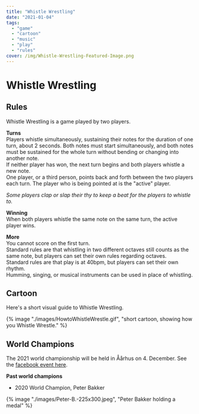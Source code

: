 ```yaml
---
title: "Whistle Wrestling"
date: "2021-01-04"
tags: 
  - "game"
  - "cartoon"
  - "music"
  - "play"
  - "rules"
cover: /img/Whistle-Wrestling-Featured-Image.png
---
```


# Whistle Wrestling

## **Rules**

Whistle Wrestling is a game played by two players.  
  
**Turns**  
Players whistle simultaneously, sustaining their notes for the duration of one turn, about 2 seconds. Both notes must start simultaneously, and both notes must be sustained for the whole turn without bending or changing into another note.  
If neither player has won, the next turn begins and both players whistle a new note.  
One player, or a third person, points back and forth between the two players each turn. The player who is being pointed at is the "active" player.

_Some players clap or slap their thy to keep a beat for the players to whistle to._

**Winning**  
When both players whistle the same note on the same turn, the active player wins.

**More**  
You cannot score on the first turn.  
Standard rules are that whistling in two different octaves still counts as the same note, but players can set their own rules regarding octaves.  
Standard rules are that play is at 40bpm, but players can set their own rhythm.  
Humming, singing, or musical instruments can be used in place of whistling.

## **Cartoon**

Here's a short visual guide to Whistle Wrestling.

{% image "./images/HowtoWhistleWrestle.gif", "short cartoon, showing how you Whistle Wrestle." %}

## World Champions

The 2021 world championship will be held in Åårhus on 4. December. See the [facebook event here](https://www.facebook.com/events/1564558650568888).

**Past world champions**

- 2020 World Champion, Peter Bakker

{% image "./images/Peter-B.-225x300.jpeg", "Peter Bakker holding a medal" %}
